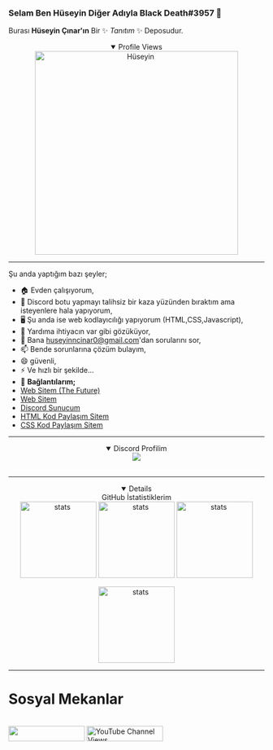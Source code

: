### Selam Ben Hüseyin Diğer Adıyla Black Death#3957 👋


Burası **Hüseyin Çınar'ın** Bir ✨ _Tanıtım_ ✨ Deposudur.

<details align="center" open>
  <summary>Profile Views</summary>
  <a align="center" target="_blank" rel="noopener noreferrer" href="https://count.getloli.com/get/@Huseyin-Cinar?theme=moebooru"><img src="https://count.getloli.com/get/@Huseyin-Cinar?theme=moebooru" width="400px" alt="Hüseyin" data-canonical-src="https://count.getloli.com/get/@Huseyin-Cinar?theme=moebooru" style="max-width: 100%;"></a></details>

___________________________________________________________________
Şu anda yaptığım bazı şeyler;

- 🏠 Evden çalışıyorum,
- 🤖 Discord botu yapmayı talihsiz bir kaza yüzünden bıraktım ama isteyenlere hala yapıyorum,
- 🖥️ Şu anda ise web kodlayıcılığı yapıyorum (HTML,CSS,Javascript),
- 🤔 Yardıma ihtiyacın var gibi gözüküyor,
- 💬 Bana huseyinncinar0@gmail.com'dan sorularını sor,
- 📫 Bende sorunlarına çözüm bulayım,
- 😄 güvenli,
- ⚡ Ve hızlı bir şekilde...
- 💬 **Bağlantılarım;**
- <a href="https://futuree.netlify.app" target="_blank">Web Sitem (The Future)</a>
- <a href="https://www.sites.google.com/view/the-hsyn-world/ana-sayfa" target="_blank">Web Sitem</a>
- <a href="https://futuree.netlify.app/dc" target="_blank">Discord Sunucum</a>
- <a href="https://prohtmlcod.tr.gg/" target="_blank">HTML Kod Paylaşım Sitem</a>
- <a href="https://procsscod.tr.gg/" target="_blank">CSS Kod Paylaşım Sitem</a>
<hr>
<details align="center" open>
  <summary>Discord Profilim</summary>
<div style="text-align: center;" title="Discord Profile"><img src="https://lanyard-profile-readme.vercel.app/api/782246367204605953?theme=light&bg=809ecf&animated=true&hideDiscrim=true&borderRadius=10px&idleMessage=herhangi%20birşey%20yapmıyorum!"></img><a/></div><br>
<!--<div style="text-align:center;display:none;" title="Github Stats"><a href="https://futuree.netlify.app"><img src="https://github-readme-stats.vercel.app/api?username=Huseyin-Cinar&show_icons=true&theme=merko"></img><a/></div><br></CENTER>--></details>
<hr>
  
  <details align="center" open>
  <summary>GitHub İstatistiklerim</summary>
<a target="_blank" rel="noopener noreferrer" href="https://github-readme-stats.vercel.app/api?username=Huseyin-Cinar&show_icons=true&count_private=true&theme=light"><img src="https://github-readme-stats.vercel.app/api?username=Huseyin-Cinar&show_icons=true&count_private=true&theme=light" width="%100" height="150px" alt="stats" data-canonical-src="https://github-readme-stats.vercel.app/api?username=Huseyin-Cinar&show_icons=true&count_private=true&theme=light" style="max-width: 100%;"></a>
<a target="_blank" rel="noopener noreferrer" href="https://github-readme-streak-stats.herokuapp.com/?user=Huseyin-Cinar&theme=light&count_private=true"><img src="https://github-readme-streak-stats.herokuapp.com/?user=Huseyin-Cinar&theme=light&count_private=true" width="%100" height="150px" alt="stats" data-canonical-src="https://github-readme-streak-stats.herokuapp.com/?user=Huseyin-Cinar&theme=light&count_private=true" style="max-width: 100%;"></a>
<a target="_blank" rel="noopener noreferrer" href="https://github-readme-stats.vercel.app/api/top-langs/?username=Huseyin-Cinar&layout=compact&theme=light&count_private=true"><img src="https://github-readme-stats.vercel.app/api/top-langs/?username=Huseyin-Cinar&layout=compact&theme=light&count_private=true" width="%100" height="150px" alt="stats" data-canonical-src="https://github-readme-stats.vercel.app/api/top-langs/?username=Huseyin-Cinar&layout=compact&theme=light&count_private=true" style="max-width: 100%;"></a>
  
  
<a target="_blank" rel="noopener noreferrer" href="https://github-profile-trophy.vercel.app/?username=Huseyin-Cinar&theme=dark&count_private=true"><img src="https://github-profile-trophy.vercel.app/?username=Huseyin-Cinar&theme=dark&count_private=true" width="%100" height="150px" alt="stats" data-canonical-src="https://github-profile-trophy.vercel.app/?username=Huseyin-Cinar&theme=dark&count_private=true" style="max-width: 100%;"></a>
</details>
  
<hr>

### <h1>Sosyal Mekanlar</h1>
<br>
<!--<img width="150px" height="25px" src="https://komarev.com/ghpvc/?username=Huseyin-Cinar&color=blue&style=plastic&label=Ziyaretçi+Sayısı">--> <img width="150px" height="30px" src="https://img.shields.io/github/followers/Huseyin-Cinar?color=236ad3&labelColor=1155ba&style=for-the-badge&logo=github&label=TakipEt">
<img width="150px" height="30px" alt="YouTube Channel Views" src="https://img.shields.io/youtube/channel/views/UC6TBeSGerkaoAtvzN8l3L7A?style=social">
